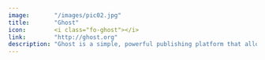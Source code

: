 ```yaml
---
image:       "/images/pic02.jpg"
title:       "Ghost"
icon:        <i class="fo-ghost"></i>
link:        "http://ghost.org"
description: "Ghost is a simple, powerful publishing platform that allows you to share"
---
```


